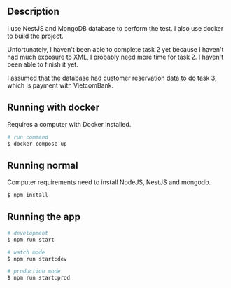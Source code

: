 ## Description

I use NestJS and MongoDB database to perform the test. I also use docker to build the project.

Unfortunately, I haven't been able to complete task 2 yet because I haven't had much exposure to XML, I probably need more time for task 2. I haven't been able to finish it yet.

I assumed that the database had customer reservation data to do task 3, which is payment with VietcomBank.

## Running with docker

Requires a computer with Docker installed.

```bash
# run command
$ docker compose up
```

## Running normal

Computer requirements need to install NodeJS, NestJS and mongodb.

```bash
$ npm install
```

## Running the app

```bash
# development
$ npm run start

# watch mode
$ npm run start:dev

# production mode
$ npm run start:prod
```
